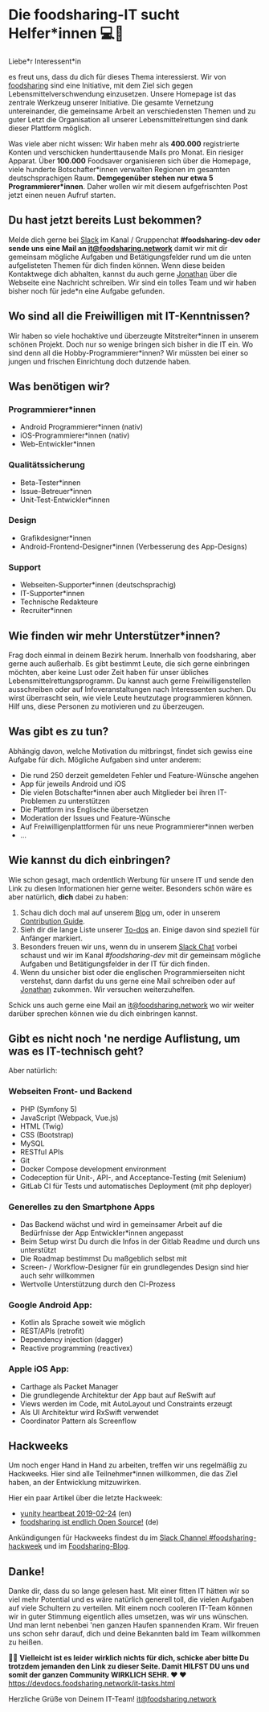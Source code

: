 # Die foodsharing-IT sucht Helfer\*innen 💻🔧

Liebe\*r Interessent\*in

es freut uns, dass du dich für dieses Thema interessierst. Wir von [foodsharing](https://foodsharing.de/ueber-uns) sind eine Initiative, mit dem Ziel sich gegen Lebensmittelverschwendung einzusetzen.
Unsere Homepage ist das zentrale Werkzeug unserer Initiative. Die gesamte Vernetzung untereinander, die gemeinsame Arbeit an verschiedensten Themen und zu guter Letzt die Organisation all unserer Lebensmittelrettungen sind dank dieser Plattform möglich.

Was viele aber nicht wissen: Wir haben mehr als **400.000** registrierte Konten und verschicken hunderttausende Mails pro Monat. Ein riesiger Apparat. Über **100.000** Foodsaver organisieren sich über die Homepage, viele hunderte Botschafter*innen verwalten Regionen im gesamten deutschsprachigen Raum.
**Demgegenüber stehen nur etwa 5 Programmierer\*innen**. Daher wollen wir mit diesem aufgefrischten Post jetzt einen neuen Aufruf starten.

## Du hast jetzt bereits Lust bekommen?
Melde dich gerne bei [Slack](https://slackin.yunity.org) im Kanal / Gruppenchat **#foodsharing-dev oder sende uns eine Mail an [it@foodsharing.network](mailto:it@foodsharing.network)** damit wir mit dir gemeinsam mögliche Aufgaben und Betätigungsfelder rund um die unten aufgelisteten Themen für dich finden können. Wenn diese beiden Kontaktwege dich abhalten, kannst du auch gerne [Jonathan](https://foodsharing.de/profile/132347 "Jonathans Profil") über die Webseite eine Nachricht schreiben. Wir sind ein tolles Team und wir haben bisher noch für jede\*n eine Aufgabe gefunden.

## Wo sind all die Freiwilligen mit IT-Kenntnissen?

Wir haben so viele hochaktive und überzeugte Mitstreiter\*innen in unserem schönen Projekt. Doch nur so wenige bringen sich bisher in die IT ein. Wo sind denn all die Hobby-Programmierer\*innen? Wir müssten bei einer so jungen und frischen Einrichtung doch dutzende haben.

## Was benötigen wir?

### Programmierer\*innen
- Android Programmierer\*innen (nativ)
- iOS-Programmierer\*innen (nativ)
- Web-Entwickler\*innen

### Qualitätssicherung
- Beta-Tester\*innen
- Issue-Betreuer\*innen
- Unit-Test-Entwickler\*innen

### Design
- Grafikdesigner\*innen
- Android-Frontend-Designer\*innen (Verbesserung des App-Designs)

### Support
- Webseiten-Supporter\*innen (deutschsprachig)
- IT-Supporter\*innen
- Technische Redakteure
- Recruiter\*innen


## Wie finden wir mehr Unterstützer*innen?

Frag doch einmal in deinem Bezirk herum. Innerhalb von foodsharing, aber gerne auch außerhalb. Es gibt bestimmt Leute, die sich gerne einbringen möchten, aber keine Lust oder Zeit haben für unser übliches Lebensmittelrettungsprogramm. Du kannst auch gerne Freiwilligenstellen ausschreiben oder auf Infoveranstaltungen nach Interessenten suchen. Du wirst überrascht sein, wie viele Leute heutzutage programmieren können. Hilf uns, diese Personen zu motivieren und zu überzeugen.

## Was gibt es zu tun?
Abhängig davon, welche Motivation du mitbringst, findet sich gewiss eine Aufgabe für dich. Mögliche Aufgaben sind unter anderem:
- Die rund 250 derzeit gemeldeten Fehler und Feature-Wünsche angehen
- App für jeweils Android und iOS
- Die vielen Botschafter\*innen aber auch Mitglieder bei ihren IT-Problemen zu unterstützen
- Die Plattform ins Englische übersetzen
- Moderation der Issues und Feature-Wünsche
- Auf Freiwilligenplattformen für uns neue Programmierer\*innen werben
- ...

## Wie kannst du dich einbringen?

Wie schon gesagt, mach ordentlich Werbung für unsere IT und sende den Link zu diesen Informationen hier gerne weiter. Besonders schön wäre es aber natürlich, **dich** dabei zu haben:
1. Schau dich doch mal auf unserem [Blog](https://devblog.foodsharing.de "foodsharing Entwickler Blog") um, oder in unserem [Contribution Guide](https://devdocs.foodsharing.network/contributing.html "foodsharing contributer's guide").
2. Sieh dir die lange Liste unserer [To-dos](https://gitlab.com/foodsharing-dev/foodsharing/issues "foodsharing Issues auf GitLab") an. Einige davon sind speziell für Anfänger markiert.
3. Besonders freuen wir uns, wenn du in unserem [Slack Chat](https://slackin.yunity.org "Programmierer Chat") vorbei schaust und wir im Kanal *#foodsharing-dev* mit dir gemeinsam mögliche Aufgaben und Betätigungsfelder in der IT für dich finden.
4. Wenn du unsicher bist oder die englischen Programmierseiten nicht verstehst, dann darfst du uns gerne eine Mail schreiben oder auf [Jonathan](https://foodsharing.de/profile/132347 "Jonathans Profil") zukommen. Wir versuchen weiterzuhelfen.

Schick uns auch gerne eine Mail an [it@foodsharing.network](mailto:it@foodsharing.network) wo wir weiter darüber sprechen können wie du dich einbringen kannst.


## Gibt es nicht noch 'ne nerdige Auflistung, um was es IT-technisch geht?
Aber natürlich:

### Webseiten Front- und Backend
- PHP (Symfony 5)
- JavaScript (Webpack, Vue.js)
- HTML (Twig)
- CSS (Bootstrap)
- MySQL
- RESTful APIs
- Git
- Docker Compose development environment
- Codeception für Unit-, API-, and Acceptance-Testing (mit Selenium)
- GitLab CI für Tests und  automatisches Deployment (mit php deployer)

### Generelles zu den Smartphone Apps
- Das Backend wächst und wird in gemeinsamer Arbeit auf die Bedürfnisse der App Entwickler\*innen angepasst
- Beim Setup wirst Du durch die Infos in der Gitlab Readme und durch uns unterstützt
- Die Roadmap bestimmst Du maßgeblich selbst mit
- Screen- / Workflow-Designer für ein grundlegendes Design sind hier auch sehr willkommen
- Wertvolle Unterstützung durch den CI-Prozess

### Google Android App:
- Kotlin als Sprache soweit wie möglich
- REST/APIs (retrofit)
- Dependency injection (dagger)
- Reactive programming (reactivex)

### Apple iOS App:
- Carthage als Packet Manager
- Die grundlegende Architektur der App baut auf ReSwift auf
- Views werden im Code, mit AutoLayout und Constraints erzeugt
- Als UI Architektur wird RxSwift verwendet
- Coordinator Pattern als Screenflow

## Hackweeks
Um noch enger Hand in Hand zu arbeiten, treffen wir uns regelmäßig zu Hackweeks. Hier sind alle Teilnehmer\*innen willkommen, die das Ziel haben, an der Entwicklung mitzuwirken.

Hier ein paar Artikel über die letzte Hackweek:
- [yunity heartbeat 2019-02-24](https://yunity.org/en/heartbeat/2019-02-24) (en)
- [foodsharing ist endlich Open Source!](https://foodsharing.de/?page=blog&sub=read&id=236) (de)

Ankündigungen für Hackweeks findest du im [Slack Channel #foodsharing-hackweek](https://slackin.yunity.org "Slack Channel") und im [Foodsharing-Blog](https://foodsharing.de/?page=blog).

## Danke!

Danke dir, dass du so lange gelesen hast. Mit einer fitten IT hätten wir so viel mehr Potential und es wäre natürlich generell toll, die vielen Aufgaben auf viele Schultern zu verteilen. Mit einem noch cooleren IT-Team können wir in guter Stimmung eigentlich alles umsetzen, was wir uns wünschen. Und man lernt nebenbei 'nen ganzen Haufen spannenden Kram. Wir freuen uns schon sehr darauf, dich und deine Bekannten bald im Team willkommen zu heißen.

📣📣 **Vielleicht ist es leider wirklich nichts für dich, schicke aber bitte Du trotzdem jemanden den Link zu dieser Seite. Damit HILFST DU uns und somit der ganzen Community WIRKLICH SEHR. ❤️ ❤️**
https://devdocs.foodsharing.network/it-tasks.html

Herzliche Grüße von Deinem IT-Team!
[it@foodsharing.network](mailto:it@foodsharing.network)
